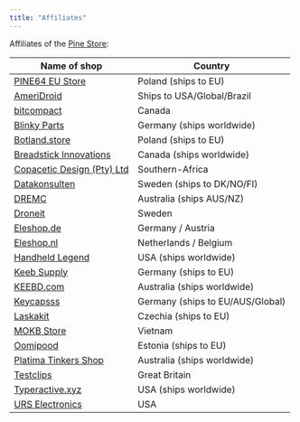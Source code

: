 ```yaml
---
title: "Affiliates"
---
```


Affiliates of the [Pine Store](https://pine64.com):

| Name of shop                                                                                       | Country                            |
|----------------------------------------------------------------------------------------------------|------------------------------------|
| [PINE64 EU Store](https://pine64eu.com/)                                                           | Poland (ships to EU)               |
| [AmeriDroid](https://ameridroid.com/collections/pine)                                              | Ships to USA/Global/Brazil         |
| [bitcompact](https://bitcompact.com/products/pinecil-v2)                                           | Canada                             |
| [Blinky Parts](https://shop.blinkyparts.com/en/Soldering-Iron/)                                    | Germany (ships worldwide)          |
| [Botland.store](https://botland.store/762-pine64-rock64)                                           | Poland (ships to EU)               |
| [Breadstick Innovations](https://shop.breadstick.ca/products/pinecil-solder-iron)                  | Canada (ships worldwide)           |
| [Copacetic Design (Pty) Ltd](https://copaceticdesignsa.com/product-category/pine64/pinecil/)       | Southern-Africa                    |
| [Datakonsulten](https://datakonsulten.se/produkt/pinecil-smart-barbar-mini-lodkolv-ny-version-2/)  | Sweden (ships to DK/NO/FI)         |
| [DREMC](https://store.dremc.com.au/collections/pine64)                                             | Australia (ships AUS/NZ)           |
| [Droneit](https://droneit.se/shop/?filtering=1&filter_brand=pine64)                                | Sweden                             |
| [Eleshop.de](https://eleshop.de/pinecil-smart-mini-tragbarer-lotkolben.html)                       | Germany / Austria                  |
| [Eleshop.nl](https://www.eleshop.nl/pinecil-smart-mini-draagbare-soldeerbout.html)                 | Netherlands / Belgium              |
| [Handheld Legend](https://handheldlegend.com/collections/soldering-essentials)                     | USA (ships worldwide)              |
| [Keeb Supply](https://keeb.supply/search?q=Pine)                                                   | Germany (ships to EU)              |
| [KEEBD.com](https://keebd.com/products/pinecil-smart-portable-soldering-iron)                      | Australia (ships worldwide)        |
| [Keycapsss](https://keycapsss.com/accessories/227/pinecil-v2-smart-mini-portable-soldering-iron)   | Germany (ships to EU/AUS/Global)   |
| [Laskakit](https://www.laskakit.cz/pine64/)                                                        | Czechia (ships to EU)              |
| [MOKB Store](https://mokbstore.com/pine64)                                                         | Vietnam                            |
| [Oomipood](https://www.oomipood.ee/brand_pine_store_pte_ltd)                                       | Estonia (ships to EU)              |
| [Platima Tinkers Shop](https://shop.plati.ma/collections/all?filter.p.vendor=Pine64)               | Australia (ships worldwide)        |
| [Testclips](https://testclips.co.uk/product-category/pinecil-pine64/)                              | Great Britain                      |
| [Typeractive.xyz](https://typeractive.xyz/products/pinecil)                                        | USA (ships worldwide)              |
| [URS Electronics](https://www.ursele.com/contact)                                                  | USA                                |
